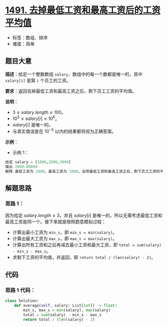 # [1491. 去掉最低工资和最高工资后的工资平均值](https://leetcode.cn/problems/average-salary-excluding-the-minimum-and-maximum-salary/)

- 标签：数组、排序
- 难度：简单

## 题目大意

**描述**：给定一个整数数组 `salary`，数组中的每一个数都是唯一的，其中 `salary[i]` 是第 `i` 个员工的工资。

**要求**：返回去掉最低工资和最高工资之后，剩下员工工资的平均值。

**说明**：

- $3 \le salary.length \le 100$。
- $10^3 \le salary[i] \le 10^6$。
- $salary[i]$ 是唯一的。
- 与真实值误差在 $10^{-5}$ 以内的结果都将视为正确答案。

**示例**：

- 示例 1：

```python
给定 salary = [1000,2000,3000]
输出 2000.00000
解释 最低工资为 1000，最高工资为 3000，去除最低工资和最高工资之后，剩下员工工资的平均值为 2000 / 1 = 2000
```

## 解题思路

### 思路 1：

因为给定 $salary.length \ge 3$，并且 $salary[i]$ 是唯一的，所以无需考虑最低工资和最高工资是同一个。接下来就是按照题意模拟过程：

- 计算出最小工资为 `min_s`，即 `min_s = min(salary)`。
- 计算出最大工资为 `max_s`，即 `max_s = max(salary)`。
- 计算出所有工资和之后再减去最小工资和最大工资，即 `total = sum(salary) - min_s - max_s`。
- 求剩下工资的平均值，并返回，即 `return total / (len(salary) - 2)`。

## 代码

### 思路 1 代码：

```python
class Solution:
    def average(self, salary: List[int]) -> float:
        min_s, max_s = min(salary), max(salary)
        total = sum(salary) - min_s - max_s
        return total / (len(salary) - 2)
```

